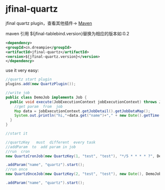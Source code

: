 jfinal-quartz
============

jfinal  quartz  plugin，查看其他插件-> [Maven](http://search.maven.org/#search%7Cga%7C1%7Ccn.dreampie)

maven 引用  ${jfinal-tablebind.version}替换为相应的版本如:0.2

```xml
<dependency>
<groupId>cn.dreampie</groupId>
<artifactId>jfinal-quartz</artifactId>
<version>${jfinal-quartz.version}</version>
</dependency>
```

use  it  very easy:

```java
//quartz start plugin
plugins.add(new QuartzPlugin());

//write job
public class DemoJob implements Job {
  public void execute(JobExecutionContext jobExecutionContext) throws JobExecutionException {
    //get param  from  job
    Map data = jobExecutionContext.getJobDetail().getJobDataMap();
    System.out.println("hi,"+data.get("name")+"," + new Date().getTime());
  }
}

//start it

//quartzKey   must  different  every task
//addParam  to  add param in job
//run  cron
new QuartzCronJob(new QuartzKey(1, "test", "test"), "*/5 * * * * ?", DemoJob.class)

.addParam("name", "quartz").start();
//run once
new QuartzOnceJob(new QuartzKey(2, "test", "test"), new Date(), DemoJob.class)

.addParam("name", "quartz").start();

```
